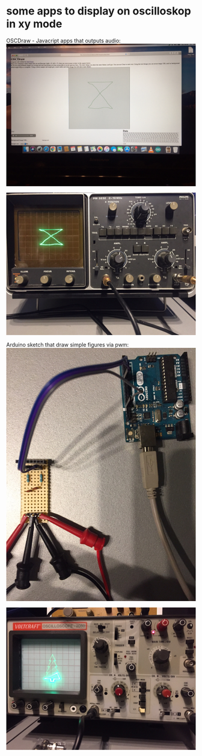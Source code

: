 # some apps to display on oscilloskop in xy mode

OSCDraw - Javacript apps that outputs audio:
![osc](https://github.com/petersieg/arduino/blob/master/oskar-xy/OSCDraw.jpg)

![osc2](https://github.com/petersieg/arduino/blob/master/oskar-xy/OSCDraw2.jpg)

Arduino sketch that draw simple figures via pwm:
![axy](https://github.com/petersieg/arduino/blob/master/oskar-xy/arduino_xy.jpg)

![axy2](https://github.com/petersieg/arduino/blob/master/oskar-xy/arduino_xy2.jpg)

